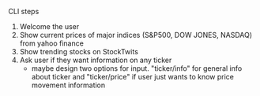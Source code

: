 CLI steps

1. Welcome the user
2. Show current prices of major indices (S&P500, DOW JONES, NASDAQ) from yahoo finance
3. Show trending stocks on StockTwits
5. Ask user if they want information on any ticker
    - maybe design two options for input. "ticker/info" for general info about ticker
    and "ticker/price" if user just wants to know price movement information

